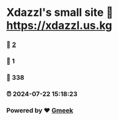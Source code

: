# Xdazzl's small site :link: https://xdazzl.us.kg 
### :page_facing_up: [2](https://xdazzl.us.kg/tag.html) 
### :speech_balloon: 1 
### :hibiscus: 338 
### :alarm_clock: 2024-07-22 15:18:23 
### Powered by :heart: [Gmeek](https://github.com/Meekdai/Gmeek)
